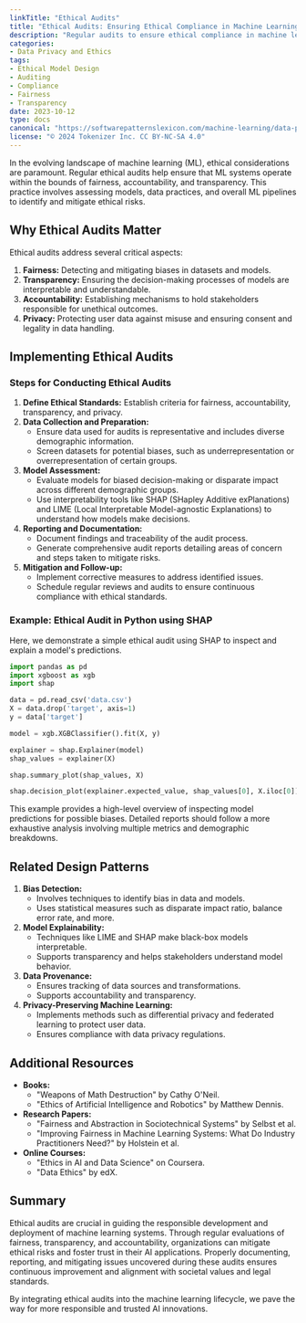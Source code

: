 ```yaml
---
linkTitle: "Ethical Audits"
title: "Ethical Audits: Ensuring Ethical Compliance in Machine Learning"
description: "Regular audits to ensure ethical compliance in machine learning models and practices."
categories:
- Data Privacy and Ethics
tags:
- Ethical Model Design
- Auditing
- Compliance
- Fairness
- Transparency
date: 2023-10-12
type: docs
canonical: "https://softwarepatternslexicon.com/machine-learning/data-privacy-and-ethics/ethical-model-design/ethical-audits"
license: "© 2024 Tokenizer Inc. CC BY-NC-SA 4.0"
---
```



In the evolving landscape of machine learning (ML), ethical considerations are paramount. Regular ethical audits help ensure that ML systems operate within the bounds of fairness, accountability, and transparency. This practice involves assessing models, data practices, and overall ML pipelines to identify and mitigate ethical risks.

## Why Ethical Audits Matter

Ethical audits address several critical aspects:
1. **Fairness:** Detecting and mitigating biases in datasets and models.
2. **Transparency:** Ensuring the decision-making processes of models are interpretable and understandable.
3. **Accountability:** Establishing mechanisms to hold stakeholders responsible for unethical outcomes.
4. **Privacy:** Protecting user data against misuse and ensuring consent and legality in data handling.

## Implementing Ethical Audits

### Steps for Conducting Ethical Audits

1. **Define Ethical Standards:** Establish criteria for fairness, accountability, transparency, and privacy.
2. **Data Collection and Preparation:**
    - Ensure data used for audits is representative and includes diverse demographic information.
    - Screen datasets for potential biases, such as underrepresentation or overrepresentation of certain groups.
3. **Model Assessment:**
    - Evaluate models for biased decision-making or disparate impact across different demographic groups.
    - Use interpretability tools like SHAP (SHapley Additive exPlanations) and LIME (Local Interpretable Model-agnostic Explanations) to understand how models make decisions.
4. **Reporting and Documentation:**
    - Document findings and traceability of the audit process.
    - Generate comprehensive audit reports detailing areas of concern and steps taken to mitigate risks.
5. **Mitigation and Follow-up:**
    - Implement corrective measures to address identified issues.
    - Schedule regular reviews and audits to ensure continuous compliance with ethical standards.

### Example: Ethical Audit in Python using SHAP

Here, we demonstrate a simple ethical audit using SHAP to inspect and explain a model's predictions.

```python
import pandas as pd
import xgboost as xgb
import shap

data = pd.read_csv('data.csv')
X = data.drop('target', axis=1)
y = data['target']

model = xgb.XGBClassifier().fit(X, y)

explainer = shap.Explainer(model)
shap_values = explainer(X)

shap.summary_plot(shap_values, X)

shap.decision_plot(explainer.expected_value, shap_values[0], X.iloc[0])
```

This example provides a high-level overview of inspecting model predictions for possible biases. Detailed reports should follow a more exhaustive analysis involving multiple metrics and demographic breakdowns.

## Related Design Patterns

1. **Bias Detection:**
    - Involves techniques to identify bias in data and models.
    - Uses statistical measures such as disparate impact ratio, balance error rate, and more.
2. **Model Explainability:**
    - Techniques like LIME and SHAP make black-box models interpretable.
    - Supports transparency and helps stakeholders understand model behavior.
3. **Data Provenance:**
    - Ensures tracking of data sources and transformations.
    - Supports accountability and transparency.
4. **Privacy-Preserving Machine Learning:**
    - Implements methods such as differential privacy and federated learning to protect user data.
    - Ensures compliance with data privacy regulations.

## Additional Resources

- **Books:**
    - "Weapons of Math Destruction" by Cathy O'Neil.
    - "Ethics of Artificial Intelligence and Robotics" by Matthew Dennis.
- **Research Papers:**
    - "Fairness and Abstraction in Sociotechnical Systems" by Selbst et al.
    - "Improving Fairness in Machine Learning Systems: What Do Industry Practitioners Need?" by Holstein et al.
- **Online Courses:**
    - "Ethics in AI and Data Science" on Coursera.
    - "Data Ethics" by edX.

## Summary

Ethical audits are crucial in guiding the responsible development and deployment of machine learning systems. Through regular evaluations of fairness, transparency, and accountability, organizations can mitigate ethical risks and foster trust in their AI applications. Properly documenting, reporting, and mitigating issues uncovered during these audits ensures continuous improvement and alignment with societal values and legal standards.

By integrating ethical audits into the machine learning lifecycle, we pave the way for more responsible and trusted AI innovations.


